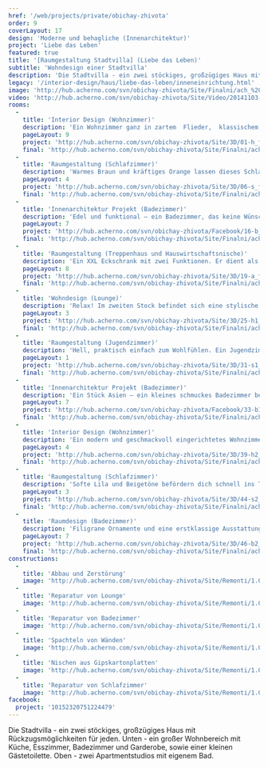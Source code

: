 ```yaml
---
href: '/web/projects/private/obichay-zhivota'
order: 9
coverLayout: 17
design: 'Moderne und behagliche (Innenarchitektur)'
project: 'Liebe das Leben'
featured: true
title: '[Raumgestaltung Stadtvilla] (Liebe das Leben)'
subtitle: 'Wohndesign einer Stadtvilla'
description: 'Die Stadtvilla - ein zwei stöckiges, großzügiges Haus mit Rückzugsmöglichkeiten für jeden. Unten - ein großer Wohnbereich mit Küche, Esszimmer, Badezimmer und Garderobe, sowie einer kleinen Gästetoilette. Oben - zwei Apartmentstudios mit eigenem Bad.'
legacy: '/interior-design/haus/liebe-das-leben/inneneinrichtung.html'
image: 'http://hub.acherno.com/svn/obichay-zhivota/Site/Finalni/ach_%20(41).jpg'
video: 'http://hub.acherno.com/svn/obichay-zhivota/Site/Video/20141103-hd.mp4'
rooms:
  -
    title: 'Interior Design (Wohnzimmer)'
    description: 'Ein Wohnzimmer ganz in zartem  Flieder,  klassischem Weiß und ein paar Akzenten in Rosa und Gelb. Das ist ein frisches Frühlingsbouqet für die Seele. Dieses luftige Wohnzimmer mit schönem Ausblick zum Garten ist das Herz des Hauses. Besinnliche Abende mit Freunden oder einfach nur auf dem Sofa liegen und einen aromatischen Tee trinken– hier alles ist denkbar!'
    pageLayout: 9
    project: 'http://hub.acherno.com/svn/obichay-zhivota/Site/3D/01-h_f.jpg'
    final: 'http://hub.acherno.com/svn/obichay-zhivota/Site/Finalni/ach_%20(49).jpg'
  -
    title: 'Raumgestaltung (Schlafzimmer)'
    description: 'Warmes Braun und kräftiges Orange lassen dieses Schlafzimmer besonders beruhigend und gemütlich wirken. Die Einrichtung ist funktional mit klaren Linien und zeitlosem Design.'
    pageLayout: 4
    project: 'http://hub.acherno.com/svn/obichay-zhivota/Site/3D/06-s_f.jpg'
    final: 'http://hub.acherno.com/svn/obichay-zhivota/Site/Finalni/ach_%20(23)-2.jpg'
  -
    title: 'Innenarchitektur Projekt (Badezimmer)'
    description: 'Edel und funktional – ein Badezimmer, das keine Wünsche unerfüllt lässt!'
    pageLayout: 7
    project: 'http://hub.acherno.com/svn/obichay-zhivota/Facebook/16-b_f.jpg'
    final: 'http://hub.acherno.com/svn/obichay-zhivota/Site/Finalni/ach_%20(31).jpg'
  -
    title: 'Raumgestaltung (Treppenhaus und Hauswirtschaftsnische)'
    description: 'Ein XXL Eckschrank mit zwei Funktionen. Er dient als großzügige Garderobe und beherbergt hinter einer raffinierten Spiegeltür auch noch genug Platz für Waschmaschine und Wäschetrockner.'
    pageLayout: 8
    project: 'http://hub.acherno.com/svn/obichay-zhivota/Site/3D/19-a_f.jpg'
    final: 'http://hub.acherno.com/svn/obichay-zhivota/Site/Finalni/ach_%20(33).jpg'
  -
    title: 'Wohndesign (Lounge)'
    description: 'Relax! Im zweiten Stock befindet sich eine stylische Lounge im Industriel Look. Holz und Stein in Beigetönen im Kontrast zu blauen Sitzmöbeln. '
    pageLayout: 3
    project: 'http://hub.acherno.com/svn/obichay-zhivota/Site/3D/25-h1_f.jpg'
    final: 'http://hub.acherno.com/svn/obichay-zhivota/Site/Finalni/ach_%20(8).jpg'
  -
    title: 'Raumgestaltung (Jugendzimmer)'
    description: 'Hell, praktisch einfach zum Wohlfühlen. Ein Jugendzimmer, das trotz wenig Platz alles hat was man braucht.'
    pageLayout: 1
    project: 'http://hub.acherno.com/svn/obichay-zhivota/Site/3D/31-s1_f.jpg'
    final: 'http://hub.acherno.com/svn/obichay-zhivota/Site/Finalni/ach_%20(5).jpg'
  -
    title: 'Innenarchitektur Projekt (Badezimmer)'
    description: 'Ein Stück Asien – ein kleines schmuckes Badezimmer bei dessen Design viel Wert auf natürliche Materialien und Farben gelegt wurde.'
    pageLayout: 7
    project: 'http://hub.acherno.com/svn/obichay-zhivota/Facebook/33-b1_f.jpg'
    final: 'http://hub.acherno.com/svn/obichay-zhivota/Site/Finalni/ach_%20(11).jpg'
  -
    title: 'Interior Design (Wohnzimmer)'
    description: 'Ein modern und geschmackvoll eingerichtetes Wohnzimmer in den Trendfarben Mint, Grau und Khaki. Hier findest du nach der Arbeit, die Zeit für einen guten Roman oder einen spannenden Film. '
    pageLayout: 4
    project: 'http://hub.acherno.com/svn/obichay-zhivota/Site/3D/39-h2_f.jpg'
    final: 'http://hub.acherno.com/svn/obichay-zhivota/Site/Finalni/ach_%20(15).jpg'
  -
    title: 'Raumgestaltung (Schlafzimmer)'
    description: 'Softe Lila und Beigetöne befördern dich schnell ins Traumland. Der Spiegelschrank verleiht dem Raum eine zusätzliche Tiefe.'
    pageLayout: 3
    project: 'http://hub.acherno.com/svn/obichay-zhivota/Site/3D/44-s2_f.jpg'
    final: 'http://hub.acherno.com/svn/obichay-zhivota/Site/Finalni/ach_%20(4).jpg'
  -
    title: 'Raumdesign (Badezimmer)'
    description: 'Filigrane Ornamente und eine erstklassige Ausstattung - das sind die Statements dieses Badezimmers!'
    pageLayout: 7
    project: 'http://hub.acherno.com/svn/obichay-zhivota/Site/3D/46-b2_f.jpg'
    final: 'http://hub.acherno.com/svn/obichay-zhivota/Site/Finalni/ach_%20(22).jpg'
constructions:
  - 
    title: 'Abbau und Zerstörung'
    image: 'http://hub.acherno.com/svn/obichay-zhivota/Site/Remonti/1.03.JPG'
  - 
    title: 'Reparatur von Lounge'
    image: 'http://hub.acherno.com/svn/obichay-zhivota/Site/Remonti/1.09.JPG'
  - 
    title: 'Reparatur von Badezimmer'
    image: 'http://hub.acherno.com/svn/obichay-zhivota/Site/Remonti/1.07.JPG'
  - 
    title: 'Spachteln von Wänden'
    image: 'http://hub.acherno.com/svn/obichay-zhivota/Site/Remonti/1.06.JPG'
  - 
    title: 'Nischen aus Gipskartonplatten'
    image: 'http://hub.acherno.com/svn/obichay-zhivota/Site/Remonti/1.05.JPG'
  - 
    title: 'Reparatur von Schlafzimmer'
    image: 'http://hub.acherno.com/svn/obichay-zhivota/Site/Remonti/1.08.JPG'
facebook:
  project: '10152320751224479'
---
```

Die Stadtvilla - ein zwei stöckiges, großzügiges Haus mit Rückzugsmöglichkeiten für jeden. Unten - ein großer Wohnbereich mit Küche, Esszimmer, Badezimmer und Garderobe, sowie einer kleinen Gästetoilette. Oben - zwei Apartmentstudios mit eigenem Bad.
